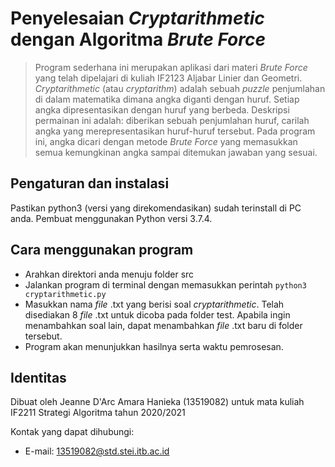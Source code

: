 # Penyelesaian <i>Cryptarithmetic</i> dengan Algoritma <i>Brute Force</i>
> Program sederhana ini merupakan aplikasi dari materi <i>Brute Force</i> yang telah dipelajari di kuliah IF2123 Aljabar Linier dan Geometri. <i>Cryptarithmetic</i> (atau <i>cryptarithm</i>) adalah sebuah <i>puzzle</i> penjumlahan di dalam matematika dimana angka diganti dengan huruf. Setiap angka dipresentasikan dengan huruf yang berbeda. Deskripsi permainan ini adalah: diberikan sebuah penjumlahan huruf, carilah angka yang merepresentasikan huruf-huruf tersebut. Pada program ini, angka dicari dengan metode <i>Brute Force</i> yang memasukkan semua kemungkinan angka sampai ditemukan jawaban yang sesuai.

## Pengaturan dan instalasi
Pastikan python3 (versi yang direkomendasikan) sudah terinstall di PC anda. Pembuat menggunakan Python versi 3.7.4.

## Cara menggunakan program
* Arahkan direktori anda menuju folder src
* Jalankan program di terminal dengan memasukkan perintah `python3 cryptarithmetic.py`
* Masukkan nama <i>file</i> .txt yang berisi soal <i>cryptarithmetic</i>. Telah disediakan 8 <i>file</i> .txt untuk dicoba pada folder test. Apabila ingin menambahkan soal lain, dapat menambahkan <i>file</i> .txt baru di folder tersebut.
* Program akan menunjukkan hasilnya serta waktu pemrosesan.

## Identitas
Dibuat oleh Jeanne D'Arc Amara Hanieka (13519082)
untuk mata kuliah IF2211 Strategi Algoritma tahun 2020/2021

Kontak yang dapat dihubungi:  
* E-mail: 13519082@std.stei.itb.ac.id
